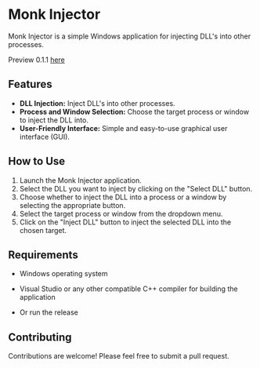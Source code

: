 # Monk Injector

Monk Injector is a simple Windows application for injecting DLL's into other processes.

Preview 0.1.1 [here](https://i.ibb.co/1Xt1ZvW/image.png)

## Features

- **DLL Injection:** Inject DLL's into other processes.
- **Process and Window Selection:** Choose the target process or window to inject the DLL into.
- **User-Friendly Interface:** Simple and easy-to-use graphical user interface (GUI).

## How to Use

1. Launch the Monk Injector application.
2. Select the DLL you want to inject by clicking on the "Select DLL" button.
3. Choose whether to inject the DLL into a process or a window by selecting the appropriate button.
4. Select the target process or window from the dropdown menu.
5. Click on the "Inject DLL" button to inject the selected DLL into the chosen target.

## Requirements

- Windows operating system
- Visual Studio or any other compatible C++ compiler for building the application

- Or run the release 

## Contributing

Contributions are welcome! Please feel free to submit a pull request.
